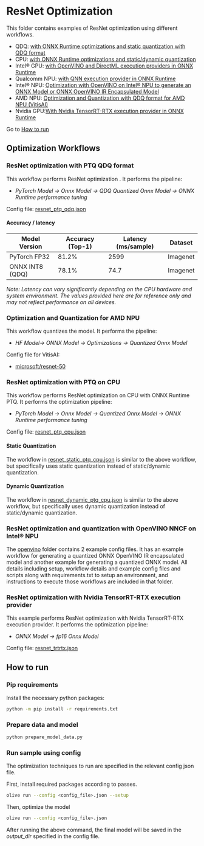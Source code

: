 # ResNet Optimization

This folder contains examples of ResNet optimization using different workflows.

- QDQ: [with ONNX Runtime optimizations and static quantization with QDQ format](#resnet-optimization-with-ptq-qdq)
- CPU: [with ONNX Runtime optimizations and static/dynamic quantization](#resnet-optimization-with-ptq-on-cpu)
- Intel® GPU: [with OpenVINO and DirectML execution providers in ONNX Runtime](#resnet-optimization-with-openvino-and-dml-execution-providers)
- Qualcomm NPU: [with QNN execution provider in ONNX Runtime](./qnn/)
- Intel® NPU: [Optimization with OpenVINO on Intel® NPU to generate an ONNX Model or ONNX OpenVINO IR Encapsulated Model](./openvino/)
- AMD NPU: [Optimization and Quantization with QDQ format for AMD NPU (VitisAI)](#optimization-and-quantization-for-amd-npu)
- Nvidia GPU:[With Nvidia TensorRT-RTX execution provider in ONNX Runtime](#resnet-optimization-with-nvidia-tensorrt-rtx-execution-provider)

Go to [How to run](#how-to-run)

## Optimization Workflows

### ResNet optimization with PTQ QDQ format

This workflow performs ResNet optimization . It performs the pipeline:

- *PyTorch Model -> Onnx Model -> QDQ Quantized Onnx Model -> ONNX Runtime performance tuning*

Config file: [resnet_ptq_qdq.json](resnet_ptq_qdq.json)

#### Accuracy / latency

| Model Version         | Accuracy (Top-1)    | Latency (ms/sample)  | Dataset  |
|-----------------------|---------------------|----------------------|----------|
| PyTorch FP32          | 81.2%               | 2599                 | Imagenet |
| ONNX INT8 (QDQ)       | 78.1%               | 74.7                 | Imagenet |

*Note: Latency can vary significantly depending on the CPU hardware and system environment. The values provided here are for reference only and may not reflect performance on all devices.*

### Optimization and Quantization for AMD NPU

 This workflow quantizes the model. It performs the pipeline:

- *HF Model-> ONNX Model -> Optimizations -> Quantized Onnx Model*

 Config file for VitisAI:

- [microsoft/resnet-50](resnet_ptq_qdq_vitis_ai.json)

### ResNet optimization with PTQ on CPU

This workflow performs ResNet optimization on CPU with ONNX Runtime PTQ. It performs the optimization pipeline:

- *PyTorch Model -> Onnx Model -> Quantized Onnx Model -> ONNX Runtime performance tuning*

Config file: [resnet_ptq_cpu.json](resnet_ptq_cpu.json)

#### Static Quantization

The workflow in [resnet_static_ptq_cpu.json](resnet_static_ptq_cpu.json) is similar to the above workflow, but specifically uses static quantization instead of static/dynamic quantization.

#### Dynamic Quantization

The workflow in [resnet_dynamic_ptq_cpu.json](resnet_dynamic_ptq_cpu.json) is similar to the above workflow, but specifically uses dynamic quantization instead of static/dynamic quantization.

### ResNet optimization and quantization with OpenVINO NNCF on Intel® NPU

The [openvino](./openvino/) folder contains 2 example config files.
It has an example workflow for generating a quantized ONNX OpenVINO IR encapsulated model and another example for generating a quantized ONNX model.
All details including setup, workflow details and example config files and scripts along with requirements.txt to setup an environment, and instructions to execute those workflows are included in that folder.

### ResNet optimization with Nvidia TensorRT-RTX execution provider

This example performs ResNet optimization with Nvidia TensorRT-RTX execution provider. It performs the optimization pipeline:

- *ONNX Model -> fp16 Onnx Model*

Config file: [resnet_trtrtx.json](resnet_trtrtx.json)

## How to run

### Pip requirements

Install the necessary python packages:

```bash
python -m pip install -r requirements.txt
```

### Prepare data and model

```bash
python prepare_model_data.py
```

### Run sample using config

The optimization techniques to run are specified in the relevant config json file.

First, install required packages according to passes.

```bash
olive run --config <config_file>.json --setup
```

Then, optimize the model

```bash
olive run --config <config_file>.json
```

After running the above command, the final model will be saved in the *output_dir* specified in the config file.
